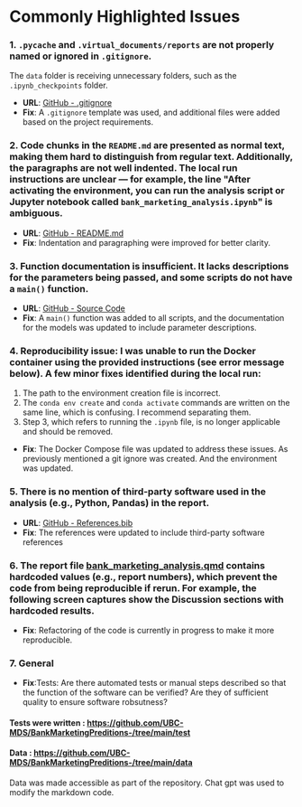 
# Commonly Highlighted Issues

### 1. `.pycache` and `.virtual_documents/reports` are not properly named or ignored in `.gitignore`. 
   The `data` folder is receiving unnecessary folders, such as the `.ipynb_checkpoints` folder.
   - **URL**: [GitHub - .gitignore](https://github.com/UBC-MDS/BankMarketingPreditions-/blob/main/.gitignore)
   - **Fix**: A `.gitignore` template was used, and additional files were added based on the project requirements.

### 2. Code chunks in the `README.md` are presented as normal text, making them hard to distinguish from regular text. Additionally, the paragraphs are not well indented. The local run instructions are unclear — for example, the line "After activating the environment, you can run the analysis script or Jupyter notebook called `bank_marketing_analysis.ipynb`" is ambiguous.
   - **URL**: [GitHub - README.md](https://github.com/UBC-MDS/BankMarketingPreditions-/blob/main/README.md)
   - **Fix**: Indentation and paragraphing were improved for better clarity.

### 3. Function documentation is insufficient. It lacks descriptions for the parameters being passed, and some scripts do not have a `main()` function.
   - **URL**: [GitHub - Source Code](https://github.com/UBC-MDS/BankMarketingPreditions-/tree/main/src)
   - **Fix**: A `main()` function was added to all scripts, and the documentation for the models was updated to include parameter descriptions.

### 4. Reproducibility issue: I was unable to run the Docker container using the provided instructions (see error message below). A few minor fixes identified during the local run: 
   1. The path to the environment creation file is incorrect.
   2. The `conda env create` and `conda activate` commands are written on the same line, which is confusing. I recommend separating them.
   3. Step 3, which refers to running the `.ipynb` file, is no longer applicable and should be removed.
   - **Fix**: The Docker Compose file was updated to address these issues. As previously mentioned a git ignore was created. And the environment was updated. 

### 5. There is no mention of third-party software used in the analysis (e.g., Python, Pandas) in the report.
   - **URL**: [GitHub - References.bib](https://github.com/UBC-MDS/BankMarketingPreditions-/blob/main/reports/references.bib)
   - **Fix**: The references were updated to include third-party software references

### 6. The report file [bank_marketing_analysis.qmd](https://github.com/UBC-MDS/BankMarketingPreditions-/blob/main/reports/bank_marketing_analysis.qmd) contains hardcoded values (e.g., report numbers), which prevent the code from being reproducible if rerun. For example, the following screen captures show the Discussion sections with hardcoded results.
   - **Fix**: Refactoring of the code is currently in progress to make it more reproducible.

### 7. General
   - **Fix**:Tests: Are there automated tests or manual steps described so that the function of the software can be verified? Are they of sufficient quality to ensure software robsutness?
   #### Tests were written : https://github.com/UBC-MDS/BankMarketingPreditions-/tree/main/test
   #### Data : https://github.com/UBC-MDS/BankMarketingPreditions-/tree/main/data
   Data was made accessible as part of the repository.
Chat gpt was used to modify the markdown code. 